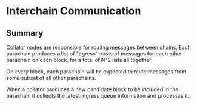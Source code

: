 # Interchain Communication

## Summary

Collator nodes are responsible for routing messages between chains. Each parachain produces a list of "egress" posts of messages for each other parachain on each block, for a total of N^2 lists all together.

On every block, each parachain will be expected to route messages from some subset of all other parachains.

When a collator produces a new candidate block to be included in the parachain it collects the latest ingress queue information and processes it.
